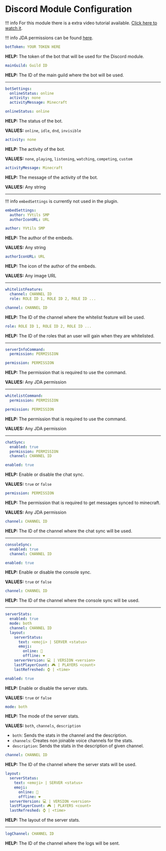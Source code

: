 # Discord Module Configuration

!!! info
    For this module there is a extra video tutorial available. [Click here to watch it](https://youtu.be/YQiYSjEcdMk?si=YEPZ5jn6HhDgWJfI).

!!! info
    JDA permissions can be found [here](https://ci.dv8tion.net/job/JDA5/javadoc/net/dv8tion/jda/api/Permission.html).

```yaml
botToken: YOUR TOKEN HERE
```

**HELP:** The token of the bot that will be used for the Discord module.

```yaml
mainGuild: Guild ID
```

**HELP:** The ID of the main guild where the bot will be used.

---

```yaml
botSettings:
  onlineStatus: online
  activity: none
  activityMessage: Minecraft
```

```yaml
onlineStatus: online
```

**HELP:** The status of the bot.

**VALUES:** `online`, `idle`, `dnd`, `invisible`

```yaml
activity: none
```

**HELP:** The activity of the bot.

**VALUES:** `none`, `playing`, `listening`, `watching`, `competing`, `custom`

```yaml
activityMessage: Minecraft
```

**HELP:** The message of the activity of the bot.

**VALUES:** Any string

---

!!! info
    `embedSettings` is currently not used in the plugin.

```yaml
embedSettings:
  author: YVtils SMP
  authorIconURL: URL
```

```yaml
author: YVtils SMP
```

**HELP:** The author of the embeds.

**VALUES:** Any string

```yaml
authorIconURL: URL
```

**HELP:** The icon of the author of the embeds.

**VALUES:** Any image URL

---

```yaml
whitelistFeature:
  channel: CHANNEL ID
  role: ROLE ID 1, ROLE ID 2, ROLE ID ...
```

```yaml
channel: CHANNEL ID
```

**HELP:** The ID of the channel where the whitelist feature will be used.

```yaml
role: ROLE ID 1, ROLE ID 2, ROLE ID ...
```

**HELP:** The ID of the roles that an user will gain when they are whitelisted.

---

```yaml
serverInfoCommand:
  permission: PERMISSION
```

```yaml
permission: PERMISSION
```

**HELP:** The permission that is required to use the command.

**VALUES:** Any JDA permission

---

```yaml
whitelistCommand:
  permission: PERMISSION
```

```yaml
permission: PERMISSION
```

**HELP:** The permission that is required to use the command.

**VALUES:** Any JDA permission

---

```yaml
chatSync:
  enabled: true
  permission: PERMISSION
  channel: CHANNEL ID
```

```yaml
enabled: true
```

**HELP:** Enable or disable the chat sync.

**VALUES:** `true` or `false`

```yaml
permission: PERMISSION
```

**HELP:** The permission that is required to get messages synced to minecraft.

**VALUES:** Any JDA permission

```yaml
channel: CHANNEL ID
```

**HELP:** The ID of the channel where the chat sync will be used.

---

```yaml
consoleSync:
  enabled: true
  channel: CHANNEL ID
```

```yaml
enabled: true
```

**HELP:** Enable or disable the console sync.

**VALUES:** `true` or `false`

```yaml
channel: CHANNEL ID
```

**HELP:** The ID of the channel where the console sync will be used.

---

```yaml
serverStats:
  enabled: true
  mode: both
  channel: CHANNEL ID
  layout:
    serverStatus:
      text: <emoji> | SERVER <status>
      emoji:
        online: 💚
        offline: ❤️
    serverVersion: 💻 | VERSION <version>
    lastPlayerCount: 🎮 | PLAYERS <count>
    lastRefreshed: ⌚ | <time>
```

```yaml
enabled: true
```

**HELP:** Enable or disable the server stats.

**VALUES:** `true` or `false`

```yaml
mode: both
```

**HELP:** The mode of the server stats.

**VALUES:** `both`, `channels`, `description`
- `both`: Sends the stats in the channel and the description.
- `channels`: Creates non joinable voice channels for the stats.
- `description`: Sends the stats in the description of given channel.

```yaml
channel: CHANNEL ID
```

**HELP:** The ID of the channel where the server stats will be used.

```yaml
layout:
  serverStatus:
    text: <emoji> | SERVER <status>
    emoji:
      online: 💚
      offline: ❤️
  serverVersion: 💻 | VERSION <version>
  lastPlayerCount: 🎮 | PLAYERS <count>
  lastRefreshed: ⌚ | <time>
```

**HELP:** The layout of the server stats.

---

```yaml
logChannel: CHANNEL ID
```

**HELP:** The ID of the channel where the logs will be sent.
